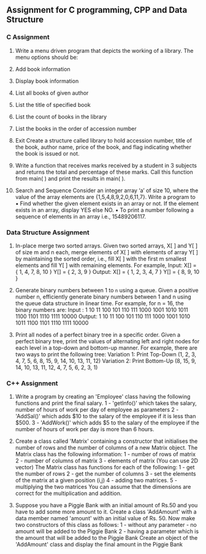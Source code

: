 ## Assignment for C programming, CPP and Data Structure

### C Assignment

1. Write a menu driven program that depicts the working of a library. The menu
options should be:
1. Add book information
2. Display book information
3. List all books of given author
4. List the title of specified book
5. List the count of books in the library
6. List the books in the order of accession number
7. Exit
Create a structure called library to hold accession number, title of the book, author
name, price of the book, and flag indicating whether the book is issued or not.

2. Write a function that receives marks received by a student in 3 subjects
and returns the total and percentage of these marks. Call this function from
main( ) and print the results in main( ).

3. Search and Sequence
Consider an integer array ‘a’ of size 10, where the value of the array elements are
{1,5,4,8,9,2,0,6,11,7}. Write a program to
▪ Find whether the given element exists in an array or not. If the element exists in an
array, display YES else NO.
▪ To print a number following a sequence of elements in an array i.e., 15489206117.

### Data Structure Assignment

1. In-place merge two sorted arrays.
Given two sorted arrays, X[ ] and Y[ ] of size m and n each, merge elements of X[ ] with elements of
array Y[ ] by maintaining the sorted order, i.e., fill X[ ] with the first m smallest elements and fill Y[ ]
with remaining elements.
For example,
Input:
X[] = { 1, 4, 7, 8, 10 }
Y[] = { 2, 3, 9 }
Output:
X[] = { 1, 2, 3, 4, 7 }
Y[] = { 8, 9, 10 }

2. Generate binary numbers between 1 to `n` using a queue.
Given a positive number n, efficiently generate binary numbers between 1 and n using the queue data
structure in linear time.
For example, for n = 16, the binary numbers are:
Input :
1 10 11 100 101 110 111 1000 1001 1010 1011 1100 1101 1110 1111 10000
Output:
1 10 11 100 101 110 111 1000 1001 1010 1011 1100 1101 1110 1111 10000

3. Print all nodes of a perfect binary tree in a specific order.
Given a perfect binary tree, print the values of alternating left and right nodes for each level in a
top-down and bottom-up manner.
For example, there are two ways to print the following tree:
Variation 1: Print Top-Down
(1, 2, 3, 4, 7, 5, 6, 8, 15, 9, 14, 10, 13, 11, 12)
Variation 2: Print Bottom-Up
(8, 15, 9, 14, 10, 13, 11, 12, 4, 7, 5, 6, 2, 3, 1)

### C++ Assignment

1. Write a program by creating an 'Employee' class having the following functions and print the
final salary.
1 - 'getInfo()' which takes the salary, number of hours of work per day of employee as
parameters
2 - 'AddSal()' which adds $10 to the salary of the employee if it is less than $500.
3 - 'AddWork()' which adds $5 to the salary of the employee if the number of hours of work per
day is more than 6 hours.

2. Create a class called 'Matrix' containing a constructor that initialises the number of rows and the
number of columns of a new Matrix object. The Matrix class has the following information:
1 - number of rows of matrix
2 - number of columns of matrix
3 - elements of matrix (You can use 2D vector)
The Matrix class has functions for each of the following:
1 - get the number of rows
2 - get the number of columns
3 - set the elements of the matrix at a given position (i,j)
4 - adding two matrices.
5 - multiplying the two matrices
You can assume that the dimensions are correct for the multiplication and addition.

3. Suppose you have a Piggie Bank with an initial amount of Rs.50 and you have to add some
more amount to it. Create a class 'AddAmount' with a data member named 'amount' with an
initial value of Rs. 50. Now make two constructors of this class as follows:
1 - without any parameter - no amount will be added to the Piggie Bank
2 - having a parameter which is the amount that will be added to the Piggie Bank
Create an object of the 'AddAmount' class and display the final amount in the Piggie Bank
